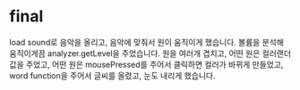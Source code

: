 final
=====

load sound로 음악을 올리고, 음악에 맞춰서 원이 움직이게 했습니다. 볼륨을 분석해 움직이게끔 analyzer.getLevel을 주었습니다.
원을 여러개 겹치고, 어떤 원은 컬러랜더값을 주었고, 어떤 원은 mousePressed를 주어서 클릭하면 컬러가 바뀌게 만들었고,
word function을 주어서 글씨를 올렸고, 눈도 내리게 했습니다.
